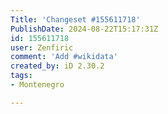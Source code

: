 ```yaml
---
Title: 'Changeset #155611718'
PublishDate: 2024-08-22T15:17:31Z
id: 155611718
user: Zenfiric
comment: 'Add #wikidata'
created_by: iD 2.30.2
tags:
- Montenegro

---
```

